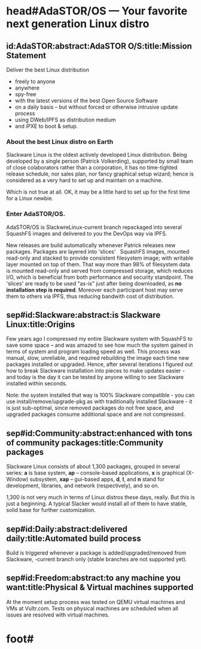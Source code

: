 # head#AdaSTOR/OS &mdash; Your favorite next generation Linux distro
## id:AdaSTOR:abstract:AdaSTOR O/S:title:Mission Statement

Deliver the best Linux distribution

- freely to anyone
- anywhere
- spy-free
- with the latest versions of the best Open Source Software
- on a daily basis &ndash; but without forced or otherwise intrusive update process
- using DWeb/IPFS as distribution medium
- and iPXE to boot & setup.



### About the best Linux distro on Earth

Slackware Linux is the oldest actively developed Linux distribution. Being
developed by a single person (Patrick Volkerding), supported by small team of
close colaborators rather than a corporation, it has no time-tighted release
schedule, nor sales plan, nor fancy graphical setup wizard; hence is considered
as a very hard to set up and maintain on a machine.

Which is not true at all. OK, it may be a little hard to set up for the first
time for a Linux newbie.

### Enter AdaSTOR/OS.

AdaSTOR/OS is SlackwreLinux-current branch repackaged into several SquashFS
images and delivered to you the DevOps way via IPFS.

New releases are build automatically whenever Patrick releases new packages.
Packages are layered into 'slices' &nbsp; SquashFS images, mounted read-only
and stacked to provide consistent filesystem image; with writable layer
mounted on top of them.  That way more than 98% of filesystem data is mounted
read-only and served from compressed storage, which reduces I/O, which is
beneficial from both performance and security standpoint.  The 'slices' are
ready to be used "as-is" just after being downloaded, as **no installation step
is required**.  Moreover each participant host may serve them to others via
IPFS, thus reducing bandwith cost of distribution.

## sep#id:Slackware:abstract:is Slackware Linux:title:Origins

Few years ago I compressed my entire Slackware system with SquashFS to save
some space &ndash; and was amazed to see how much the system gained in terms of
system and program loading speed as well.  This process was manual, slow,
unreliable, and required rebuilding the image each time new packages installed
or upgraded.  Hence, after several iterations I figured out how to break
Slackware installation into pieces to make updates easier - and today is the day it can
be tested by anyone willing to see Slackware installed within seconds.

Note: the system installed that way is 100% Slackware compatible - you can
use install/remove/upgrade-pkg as with traditionally installed Slackware -
it is just sub-optimal, since removed packages do not free space, and
upgraded packages consume additional space and are not compressed.

## sep#id:Community:abstract:enhanced with tons of community packages:title:Community packages

Slackware Linux consists of about 1,300 packages, grouped in several series:
**a** is base system, **ap** &ndash; console-based applications,
**x** is graphical (X-Window) subsystem, **xap** &ndash; gui-based apps,
**d**, **l**, and **n** stand for development, libraries, and network
(respectively), and so on.

1,300 is not very much in terms of Linux distros these days, really.  But this
is just a beginning.  A typical Slacker would install all of them to have
stable, solid base for further customization.

## sep#id:Daily:abstract:delivered daily:title:Automated build process

Build is triggered whenever a package is added/upgraded/removed from Slackware,
-current branch only (stable branches are not supported yet).

## sep#id:Freedom:abstract:to any machine you want:title:Physical & Virtual machines supported

At the moment setup process was tested on QEMU virtual machines and VMs at
Vultr.com.  Tests on physical machines are scheduled when all issues are
resolved with virtual machines.

# foot#
